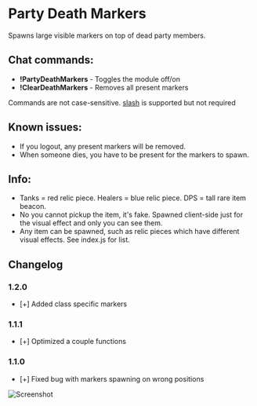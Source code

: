 # Party Death Markers
Spawns large visible markers on top of dead party members.

## Chat commands:
* **!PartyDeathMarkers**    - Toggles the module off/on
* **!ClearDeathMarkers**    - Removes all present markers

Commands are not case-sensitive. [slash](https://github.com/baldera-mods/slash) is supported but not required

## Known issues:
* If you logout, any present markers will be removed.
* When someone dies, you have to be present for the markers to spawn.

## Info:
* Tanks = red relic piece. Healers = blue relic piece. DPS = tall rare item beacon.
* No you cannot pickup the item, it's fake. Spawned client-side just for the visual effect and only you can see them.
* Any item can be spawned, such as relic pieces which have different visual effects. See index.js for list.

## Changelog 
### 1.2.0
* [+] Added class specific markers
### 1.1.1
* [+] Optimized a couple functions
### 1.1.0
* [+] Fixed bug with markers spawning on wrong positions


![Screenshot](http://i.imgur.com/bOSA6Lx.jpg)
